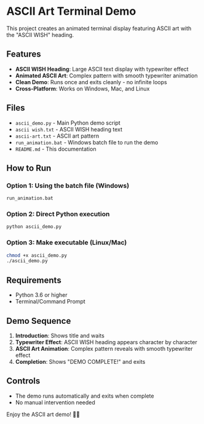 # ASCII Art Terminal Demo

This project creates an animated terminal display featuring ASCII art with the "ASCII WISH" heading.

## Features

- **ASCII WISH Heading**: Large ASCII text display with typewriter effect
- **Animated ASCII Art**: Complex pattern with smooth typewriter animation
- **Clean Demo**: Runs once and exits cleanly - no infinite loops
- **Cross-Platform**: Works on Windows, Mac, and Linux

## Files

- `ascii_demo.py` - Main Python demo script
- `ascii wish.txt` - ASCII WISH heading text
- `ascii-art.txt` - ASCII art pattern
- `run_animation.bat` - Windows batch file to run the demo
- `README.md` - This documentation

## How to Run

### Option 1: Using the batch file (Windows)
```bash
run_animation.bat
```

### Option 2: Direct Python execution
```bash
python ascii_demo.py
```

### Option 3: Make executable (Linux/Mac)
```bash
chmod +x ascii_demo.py
./ascii_demo.py
```

## Requirements

- Python 3.6 or higher
- Terminal/Command Prompt

## Demo Sequence

1. **Introduction**: Shows title and waits
2. **Typewriter Effect**: ASCII WISH heading appears character by character
3. **ASCII Art Animation**: Complex pattern reveals with smooth typewriter effect
4. **Completion**: Shows "DEMO COMPLETE!" and exits

## Controls

- The demo runs automatically and exits when complete
- No manual intervention needed

Enjoy the ASCII art demo! 🎨✨
